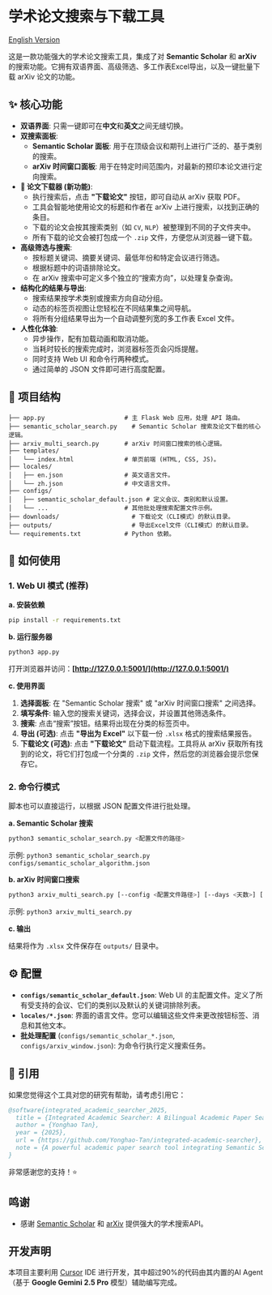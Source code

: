 # 学术论文搜索与下载工具

[English Version](./README.md)

这是一款功能强大的学术论文搜索工具，集成了对 **Semantic Scholar** 和 **arXiv** 的搜索功能。它拥有双语界面、高级筛选、多工作表Excel导出，以及一键批量下载 arXiv 论文的功能。

## ✨ 核心功能

- **双语界面**: 只需一键即可在**中文**和**英文**之间无缝切换。
- **双搜索面板**:
    - **Semantic Scholar 面板**: 用于在顶级会议和期刊上进行广泛的、基于类别的搜索。
    - **arXiv 时间窗口面板**: 用于在特定时间范围内，对最新的预印本论文进行定向搜索。
- **📄 论文下载器 (新功能)**:
    - 执行搜索后，点击 **"下载论文"** 按钮，即可自动从 arXiv 获取 PDF。
    - 工具会智能地使用论文的标题和作者在 arXiv 上进行搜索，以找到正确的条目。
    - 下载的论文会按其搜索类别（如 `CV`, `NLP`）被整理到不同的子文件夹中。
    - 所有下载的论文会被打包成一个 `.zip` 文件，方便您从浏览器一键下载。
- **高级筛选与搜索**:
    - 按标题关键词、摘要关键词、最低年份和特定会议进行筛选。
    - 根据标题中的词语排除论文。
    - 在 arXiv 搜索中可定义多个独立的“搜索方向”，以处理复杂查询。
- **结构化的结果与导出**:
    - 搜索结果按学术类别或搜索方向自动分组。
    - 动态的标签页视图让您轻松在不同结果集之间导航。
    - 将所有分组结果导出为一个自动调整列宽的多工作表 Excel 文件。
- **人性化体验**:
    - 异步操作，配有加载动画和取消功能。
    - 当耗时较长的搜索完成时，浏览器标签页会闪烁提醒。
    - 同时支持 Web UI 和命令行两种模式。
    - 通过简单的 JSON 文件即可进行高度配置。

## 📂 项目结构

```
├── app.py                      # 主 Flask Web 应用，处理 API 路由。
├── semantic_scholar_search.py    # Semantic Scholar 搜索及论文下载的核心逻辑。
├── arxiv_multi_search.py       # arXiv 时间窗口搜索的核心逻辑。
├── templates/
│   └── index.html              # 单页前端 (HTML, CSS, JS)。
├── locales/
│   ├── en.json                 # 英文语言文件。
│   └── zh.json                 # 中文语言文件。
├── configs/
│   ├── semantic_scholar_default.json # 定义会议、类别和默认设置。
│   └── ...                     # 其他批处理搜索配置文件示例。
├── downloads/                    # 下载论文（CLI模式）的默认目录。
├── outputs/                      # 导出Excel文件（CLI模式）的默认目录。
└── requirements.txt            # Python 依赖。
```

## 🚀 如何使用

### 1. Web UI 模式 (推荐)

**a. 安装依赖**

```bash
pip install -r requirements.txt
```

**b. 运行服务器**

```bash
python3 app.py
```
打开浏览器并访问：**[http://127.0.0.1:5001/](http://127.0.0.1:5001/)**

**c. 使用界面**

1.  **选择面板**: 在 "Semantic Scholar 搜索" 或 "arXiv 时间窗口搜索" 之间选择。
2.  **填写条件**: 输入您的搜索关键词，选择会议，并设置其他筛选条件。
3.  **搜索**: 点击“搜索”按钮。结果将出现在分类的标签页中。
4.  **导出 (可选)**: 点击 **"导出为 Excel"** 以下载一份 `.xlsx` 格式的搜索结果报告。
5.  **下载论文 (可选)**: 点击 **"下载论文"** 启动下载流程。工具将从 arXiv 获取所有找到的论文，将它们打包成一个分类的 `.zip` 文件，然后您的浏览器会提示您保存它。

### 2. 命令行模式

脚本也可以直接运行，以根据 JSON 配置文件进行批处理。

**a. Semantic Scholar 搜索**

```bash
python3 semantic_scholar_search.py <配置文件的路径>
```
示例: `python3 semantic_scholar_search.py configs/semantic_scholar_algorithm.json`

**b. arXiv 时间窗口搜索**

```bash
python3 arxiv_multi_search.py [--config <配置文件路径>] [--days <天数>] [--limit <数量>]
```
示例: `python3 arxiv_multi_search.py`

**c. 输出**

结果将作为 `.xlsx` 文件保存在 `outputs/` 目录中。

## ⚙️ 配置

-   **`configs/semantic_scholar_default.json`**: Web UI 的主配置文件。定义了所有受支持的会议、它们的类别以及默认的关键词排除列表。
-   **`locales/*.json`**: 界面的语言文件。您可以编辑这些文件来更改按钮标签、消息和其他文本。
-   **批处理配置** (`configs/semantic_scholar_*.json`, `configs/arxiv_window.json`): 为命令行执行定义搜索任务。

## 📄 引用

如果您觉得这个工具对您的研究有帮助，请考虑引用它：

```bibtex
@software{integrated_academic_searcher_2025,
  title = {Integrated Academic Searcher: A Bilingual Academic Paper Search and Download Tool},
  author = {Yonghao Tan},
  year = {2025},
  url = {https://github.com/Yonghao-Tan/integrated-academic-searcher},
  note = {A powerful academic paper search tool integrating Semantic Scholar and arXiv with bilingual interface, advanced filtering, and batch download capabilities}
}
```

非常感谢您的支持！⭐ 

## 鸣谢

- 感谢 [Semantic Scholar](https://www.semanticscholar.org/) 和 [arXiv](https://arxiv.org/) 提供强大的学术搜索API。

## 开发声明

本项目主要利用 [Cursor](https://cursor.sh/) IDE 进行开发，其中超过90%的代码由其内置的AI Agent（基于 **Google Gemini 2.5 Pro** 模型）辅助编写完成。 